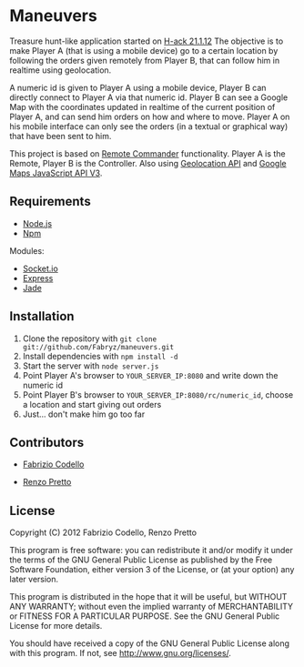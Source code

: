 Maneuvers
======

Treasure hunt-like application started on [H-ack 21.1.12](http://www.facebook.com/h.ack.012)
The objective is to make Player A (that is using a mobile device) go to a certain location by following the orders given remotely from Player B, that can follow him in realtime using geolocation.

A numeric id is given to Player A using a mobile device, Player B can directly connect to Player A via that numeric id.
Player B can see a Google Map with the coordinates updated in realtime of the current position of Player A, and can send him orders on how and where to move.
Player A on his mobile interface can only see the orders (in a textual or graphical way) that have been sent to him.


This project is based on [Remote Commander](https://github.com/Fabryz/remote-commander) functionality.
Player A is the Remote, Player B is the Controller.
Also using [Geolocation API](http://dev.w3.org/geo/api/spec-source.html) and [Google Maps JavaScript API V3](http://code.google.com/intl/it-IT/apis/maps/documentation/javascript/).

Requirements
------------

* [Node.js](http://nodejs.org/)
* [Npm](http://npmjs.org/)

Modules:

* [Socket.io](http://socket.io/)
* [Express](http://expressjs.com/)
* [Jade](http://jade-lang.com/)

Installation
------------

1. Clone the repository with ``git clone git://github.com/Fabryz/maneuvers.git``
2. Install dependencies with ``npm install -d``
3. Start the server with ``node server.js``
4. Point Player A's browser to ``YOUR_SERVER_IP:8080`` and write down the numeric id
5. Point Player B's browser to ``YOUR_SERVER_IP:8080/rc/numeric_id``, choose a location and start giving out orders
6. Just... don't make him go too far

Contributors
------------

* [Fabrizio Codello](https://github.com/Fabryz)

* [Renzo Pretto](https://github.com/rgpretto)

License
-------

Copyright (C) 2012 Fabrizio Codello, Renzo Pretto

This program is free software: you can redistribute it and/or modify
it under the terms of the GNU General Public License as published by
the Free Software Foundation, either version 3 of the License, or
(at your option) any later version.

This program is distributed in the hope that it will be useful,
but WITHOUT ANY WARRANTY; without even the implied warranty of
MERCHANTABILITY or FITNESS FOR A PARTICULAR PURPOSE.  See the
GNU General Public License for more details.

You should have received a copy of the GNU General Public License
along with this program.  If not, see <http://www.gnu.org/licenses/>.
